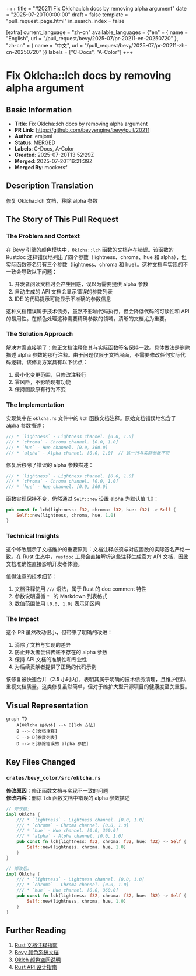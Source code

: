 +++
title = "#20211 Fix Oklcha::lch docs by removing alpha argument"
date = "2025-07-20T00:00:00"
draft = false
template = "pull_request_page.html"
in_search_index = false

[extra]
current_language = "zh-cn"
available_languages = {"en" = { name = "English", url = "/pull_request/bevy/2025-07/pr-20211-en-20250720" }, "zh-cn" = { name = "中文", url = "/pull_request/bevy/2025-07/pr-20211-zh-cn-20250720" }}
labels = ["C-Docs", "A-Color"]
+++

# Fix Oklcha::lch docs by removing alpha argument

## Basic Information
- **Title**: Fix Oklcha::lch docs by removing alpha argument
- **PR Link**: https://github.com/bevyengine/bevy/pull/20211
- **Author**: emjomi
- **Status**: MERGED
- **Labels**: C-Docs, A-Color
- **Created**: 2025-07-20T13:52:29Z
- **Merged**: 2025-07-20T16:21:39Z
- **Merged By**: mockersf

## Description Translation
修复 Oklcha::lch 文档，移除 alpha 参数

## The Story of This Pull Request

### The Problem and Context
在 Bevy 引擎的颜色模块中，`Oklcha::lch` 函数的文档存在错误。该函数的 Rustdoc 注释错误地列出了四个参数（lightness、chroma、hue 和 alpha），但实际函数签名只有三个参数（lightness、chroma 和 hue）。这种文档与实现的不一致会导致以下问题：

1. 开发者阅读文档时会产生困惑，误以为需要提供 alpha 参数
2. 自动生成的 API 文档会显示错误的参数列表
3. IDE 的代码提示可能显示不准确的参数信息

这种文档错误属于技术债务，虽然不影响代码执行，但会降低代码的可读性和 API 的易用性。在颜色处理这种需要精确参数的领域，清晰的文档尤为重要。

### The Solution Approach
解决方案直接明了：修正文档注释使其与实际函数签名保持一致。具体做法是删除描述 alpha 参数的那行注释。由于问题仅限于文档层面，不需要修改任何实际代码逻辑。该修复方案具有以下优点：

1. 最小化变更范围，只修改注释行
2. 零风险，不影响现有功能
3. 保持函数原有行为不变

### The Implementation
实现集中在 `oklcha.rs` 文件中的 `lch` 函数文档注释。原始文档错误地包含了 alpha 参数描述：

```rust
/// * `lightness` - Lightness channel. [0.0, 1.0]
/// * `chroma` - Chroma channel. [0.0, 1.0]
/// * `hue` - Hue channel. [0.0, 360.0]
/// * `alpha` - Alpha channel. [0.0, 1.0]  // 这一行与实际参数不符
```

修复后移除了错误的 alpha 参数描述：

```rust
/// * `lightness` - Lightness channel. [0.0, 1.0]
/// * `chroma` - Chroma channel. [0.0, 1.0]
/// * `hue` - Hue channel. [0.0, 360.0]
```

函数实现保持不变，仍然通过 `Self::new` 设置 alpha 为默认值 1.0：

```rust
pub const fn lch(lightness: f32, chroma: f32, hue: f32) -> Self {
    Self::new(lightness, chroma, hue, 1.0)
}
```

### Technical Insights
这个修改展示了文档维护的重要原则：文档注释必须与对应函数的实际签名严格一致。在 Rust 生态中，`rustdoc` 工具会直接解析这些注释生成官方 API 文档，因此文档准确性直接影响开发者体验。

值得注意的技术细节：
1. 文档注释使用 `///` 语法，属于 Rust 的 doc comment 特性
2. 参数说明遵循 `* ` 的 Markdown 列表格式
3. 数值范围使用 `[0.0, 1.0]` 表示闭区间

### The Impact
这个 PR 虽然改动很小，但带来了明确的改进：
1. 消除了文档与实现的差异
2. 防止开发者尝试传递不存在的 alpha 参数
3. 保持 API 文档的准确性和专业性
4. 为后续贡献者提供了正确的代码示例

该修复被快速合并（2.5 小时内），表明其属于明确的技术债务清理，且维护团队重视文档质量。这类修复虽然简单，但对于维护大型开源项目的健康度至关重要。

## Visual Representation

```mermaid
graph TD
    A[Oklcha 结构体] --> B[lch 方法]
    B --> C[文档注释]
    C --> D[参数列表]
    D --> E[移除错误的 alpha 参数]
```

## Key Files Changed

### `crates/bevy_color/src/oklcha.rs`
**修改原因**：修正函数文档与实现不一致的问题  
**修改内容**：删除 `lch` 函数文档中错误的 alpha 参数描述

```rust
// 修改前:
impl Oklcha {
    /// * `lightness` - Lightness channel. [0.0, 1.0]
    /// * `chroma` - Chroma channel. [0.0, 1.0]
    /// * `hue` - Hue channel. [0.0, 360.0]
    /// * `alpha` - Alpha channel. [0.0, 1.0]
    pub const fn lch(lightness: f32, chroma: f32, hue: f32) -> Self {
        Self::new(lightness, chroma, hue, 1.0)
    }
}

// 修改后:
impl Oklcha {
    /// * `lightness` - Lightness channel. [0.0, 1.0]
    /// * `chroma` - Chroma channel. [0.0, 1.0]
    /// * `hue` - Hue channel. [0.0, 360.0]
    pub const fn lch(lightness: f32, chroma: f32, hue: f32) -> Self {
        Self::new(lightness, chroma, hue, 1.0)
    }
}
```

## Further Reading
1. [Rust 文档注释指南](https://doc.rust-lang.org/rustdoc/how-to-write-documentation.html)
2. [Bevy 颜色系统文档](https://docs.rs/bevy_color/latest/bevy_color/)
3. [Oklch 颜色空间说明](https://evilmartians.com/chronicles/oklch-in-css-why-quit-rgb-hsl)
4. [Rust API 设计指南](https://rust-lang.github.io/api-guidelines/)